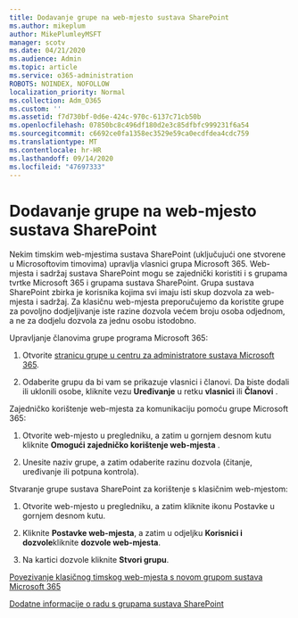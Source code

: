 ```yaml
---
title: Dodavanje grupe na web-mjesto sustava SharePoint
ms.author: mikeplum
author: MikePlumleyMSFT
manager: scotv
ms.date: 04/21/2020
ms.audience: Admin
ms.topic: article
ms.service: o365-administration
ROBOTS: NOINDEX, NOFOLLOW
localization_priority: Normal
ms.collection: Adm_O365
ms.custom: ''
ms.assetid: f7d730bf-0d6e-424c-970c-6137c71cb50b
ms.openlocfilehash: 07850bc8c496df180d2e3c85dfbfc999231f6a54
ms.sourcegitcommit: c6692ce0fa1358ec3529e59ca0ecdfdea4cdc759
ms.translationtype: MT
ms.contentlocale: hr-HR
ms.lasthandoff: 09/14/2020
ms.locfileid: "47697333"
---
```

# <a name="add-a-group-to-a-sharepoint-site"></a>Dodavanje grupe na web-mjesto sustava SharePoint

Nekim timskim web-mjestima sustava SharePoint (uključujući one stvorene u Microsoftovim timovima) upravlja vlasnici grupa Microsoft 365. Web-mjesta i sadržaj sustava SharePoint mogu se zajednički koristiti i s grupama tvrtke Microsoft 365 i grupama sustava SharePoint. Grupa sustava SharePoint zbirka je korisnika kojima svi imaju isti skup dozvola za web-mjesta i sadržaj. Za klasičnu web-mjesta preporučujemo da koristite grupe za povoljno dodjeljivanje iste razine dozvola većem broju osoba odjednom, a ne za dodjelu dozvola za jednu osobu istodobno.
  
Upravljanje članovima grupe programa Microsoft 365:
  
1. Otvorite [stranicu grupe u centru za administratore sustava Microsoft 365](https://portal.office.com/adminportal/home#/groups).
    
2. Odaberite grupu da bi vam se prikazuje vlasnici i članovi. Da biste dodali ili uklonili osobe, kliknite vezu **Uređivanje** u retku **vlasnici** ili **Članovi** . 
    
Zajedničko korištenje web-mjesta za komunikaciju pomoću grupe Microsoft 365:
  
1. Otvorite web-mjesto u pregledniku, a zatim u gornjem desnom kutu kliknite **Omogući zajedničko korištenje web-mjesta** . 
    
2. Unesite naziv grupe, a zatim odaberite razinu dozvola (čitanje, uređivanje ili potpuna kontrola).
    
Stvaranje grupe sustava SharePoint za korištenje s klasičnim web-mjestom:
  
1. Otvorite web-mjesto u pregledniku, a zatim kliknite ikonu Postavke u gornjem desnom kutu.
    
2. Kliknite **Postavke web-mjesta**, a zatim u odjeljku **Korisnici i dozvole**kliknite **dozvole web-mjesta**.
    
3. Na kartici dozvole kliknite **Stvori grupu**.
    
[Povezivanje klasičnog timskog web-mjesta s novom grupom sustava Microsoft 365](https://go.microsoft.com/fwlink/?linkid=2008654)
  
[Dodatne informacije o radu s grupama sustava SharePoint](https://go.microsoft.com/fwlink/?linkid=874658)
  

